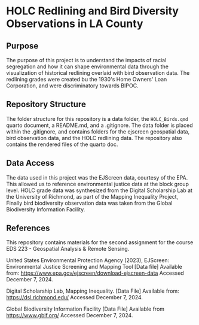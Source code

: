 # HOLC Redlining and Bird Diversity Observations in LA County

## Purpose

The purpose of this project is to understand the impacts of racial segregation and how it can shape environmental data through the visualization of historical redlining overlaid with bird observation data. The redlining grades were created bu the 1930's Home Owners' Loan Corporation, and were discriminatory towards BIPOC. 

## Repository Structure

The folder structure for this repository is a data folder, the `HOLC_Birds.qmd` quarto document, a README.md, and a .gitignore. The data folder is placed within the .gitignore, and contains folders for the ejscreen geospatial data, bird observation data, and the HOLC redlining data. The repository also contains the rendered files of the quarto doc.

## Data Access

The data used in this project was the EJScreen data, courtesy of the EPA. This allowed us to reference environmental justice data at the block group level. HOLC grade data was synthesized from the Digital Scholarship Lab at the University of Richmond, as part of the Mapping Inequality Project, Finally bird biodiversity observation data was taken from the Global Biodiversity Information Facility.

## References

This repository contains materials for the second assignment for the course EDS 223 - Geospatial Analysis & Remote Sensing.

United States Environmental Protection Agency (2023), EJScreen: Environmental Justice Screening and Mapping Tool [Data file] Available from: https://www.epa.gov/ejscreen/download-ejscreen-data Accessed December 7, 2024.

Digital Scholarship Lab, Mapping Inequality. [Data File] Available from: https://dsl.richmond.edu/ Accessed December 7, 2024.

Global Biodiversity Information Facility [Data File] Available from https://www.gbif.org/ Accessed December 7, 2024.